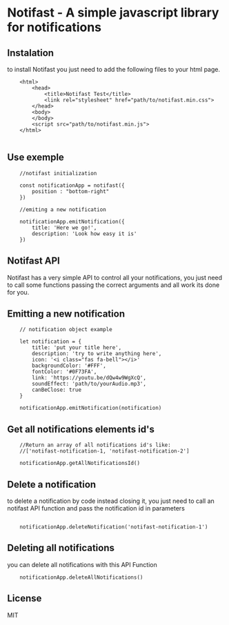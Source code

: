 # Notifast - A simple javascript library for notifications


## Instalation

to install Notifast you just need to add the following files to your html page.

```
    <html>
        <head>
            <title>Notifast Test</title>
            <link rel="stylesheet" href="path/to/notifast.min.css">
        </head>
        <body>
        </body>
        <script src="path/to/notifast.min.js">
    </html>


```

## Use exemple

```
    //notifast initialization
    
    const notificationApp = notifast({
        position : "bottom-right"
    })

    //emiting a new notification

    notificationApp.emitNotification({
        title: 'Here we go!',
        description: 'Look how easy it is'
    })

```

## Notifast API
Notifast has a very simple API to control all your notifications,  you
just need to call some functions passing the correct arguments and all work its done for you.



## Emitting a new notification
```
    // notification object example

    let notification = {
        title: 'put your title here',
        description: 'try to write anything here',
        icon: '<i class="fas fa-bell"></i>'
        backgroundColor: '#FFF',
        fontColor: '#0F73FA',
        link: 'https://youtu.be/dQw4w9WgXcQ',
        soundEffect: 'path/to/yourAudio.mp3',
        canBeClose: true
    }

    notificationApp.emitNotification(notification)
```
## Get all notifications elements id's
```
    //Return an array of all notifications id's like: 
    //['notifast-notification-1, 'notifast-notification-2']
    
    notificationApp.getAllNotificationsId()

```

## Delete a notification
to delete a notification by code instead closing it, you just need to call an notifast API function and pass the notification id in parameters

```

    notificationApp.deleteNotification('notifast-notification-1')

```

## Deleting all notifications
you can delete all notifications with this API Function

``` 
    notificationApp.deleteAllNotifications()
```

## License
MIT